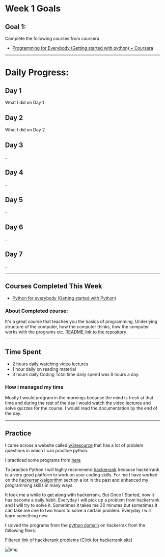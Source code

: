 # **Week 1 Goals**
## Goal 1:
Complete the following courses from coursera.
* [Programming for Everybody (Getting started with python) ~ Coursera](https://www.coursera.org/learn/python?specialization=python)

---


# Daily Progress:
## Day 1
What I did on Day 1
## Day 2
What I did on Day 2
## Day 3
..
## Day 4
..
## Day 5
..
## Day 6
..
## Day 7
.. 

---


## Courses Completed This Week

* [Python for everybody (Getting started with Python)](https://www.coursera.org/learn/python?specialization=python)
### About Completed course: 
It's a great course that teaches you the basics of programming, Underlying structure of the computer, how the computer thinks, how the computer works with the programs etc.
[README link to the repository](https://github.com/habibanalytics/Python-For-Everybody-Specialization/blob/master/Getting%20Started%20with%20Python/README.md)

---

## Time Spent
* 2 hours daily watching video lectures
* 1 hour  daily on reading material
* 3 hours daily Coding
Total time daily spend was 6 hours a day. 
### How i managed my time
Mostly I would program in the mornings because the mind is fresh at that time and during the rest of the day I would watch the video lectures and solve quizzes for the course. I would read the documentation by the end of the day.

---


## Practice
I came across a website called [w3resource](https://www.w3resource.com/python-exercises/) that has a lot of problem questions in which I can practice python.

I practiced some programs from [here](https://www.w3resource.com/python-exercises/python-basic-exercises.php)


To practice Python I will highly recommend [hackerrank](hackerrank.com) because hackerrank is a very good platform to work on your coding skills. For me I have worked on the [hackerrank/algorithm](https://www.hackerrank.com/domains/algorithms) section a lot in the past and enhanced my programming skills in many ways. 

It took me a while to get along with hackerrank.  But Once I Started, now it has become a daily habit. Everyday I will pick up  a problem from hackerrank and I will try to solve it. Sometimes it takes me 30 minutes but sometimes it can take me one to two hours to solve a certain problem.
Everyday I will learn something new.  

I solved the programs from the [python domain](https://www.hackerrank.com/domains/python) on hackerrak from the following filers:

[Filtered link of hackkerank problems (Click for hackerrank site)](https://www.hackerrank.com/domains/python?filters%5Bsubdomains%5D%5B%5D=py-introduction)

![img](https://github.com/habibanalytics/6-Months-Towards-Data-Science/blob/master/images/hackerrank.png)
